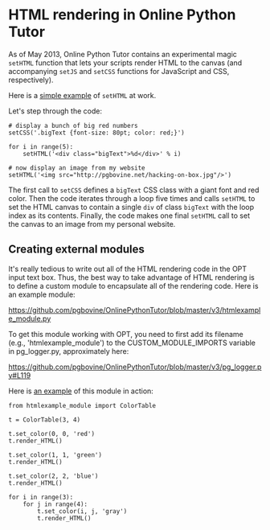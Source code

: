 # HTML rendering in Online Python Tutor

As of May 2013, Online Python Tutor contains an experimental magic
`setHTML` function that lets your scripts render HTML to the canvas (and
accompanying `setJS` and `setCSS` functions for JavaScript and CSS,
respectively).

Here is a
<a href="http://pythontutor.com/visualize.html#code=%23+display+a+bunch+of+big+red+numbers%0AsetCSS('.bigText+%7Bfont-size%3A+80pt%3B+color%3A+red%3B%7D')%0A%0Afor+i+in+range(5)%3A%0A++++setHTML('%3Cdiv+class%3D%22bigText%22%3E%25d%3C/div%3E'+%25+i)%0A%0A%23+now+display+an+image+from+my+website%0AsetHTML('%3Cimg+src%3D%22http%3A//pgbovine.net/hacking-on-box.jpg%22/%3E')%0A&mode=display&cumulative=false&heapPrimitives=false&drawParentPointers=false&textReferences=false&showOnlyOutputs=false&py=2&curInstr=0">simple example</a>
of `setHTML` at work.

Let's step through the code:


    # display a bunch of big red numbers
    setCSS('.bigText {font-size: 80pt; color: red;}')

    for i in range(5):
        setHTML('<div class="bigText">%d</div>' % i)

    # now display an image from my website
    setHTML('<img src="http://pgbovine.net/hacking-on-box.jpg"/>')


The first call to `setCSS` defines a `bigText` CSS class with a giant font and red color.
Then the code iterates through a loop five times and calls `setHTML` to set the HTML canvas
to contain a single `div` of class `bigText` with the loop index as its contents. Finally,
the code makes one final `setHTML` call to set the canvas to an image from my personal website.


## Creating external modules

It's really tedious to write out all of the HTML rendering code in the OPT input text box.
Thus, the best way to take advantage of HTML rendering is to define a custom
module to encapsulate all of the rendering code. Here is an example module:

https://github.com/pgbovine/OnlinePythonTutor/blob/master/v3/htmlexample_module.py

To get this module working with OPT, you need to first add its filename
(e.g., 'htmlexample_module') to the CUSTOM_MODULE_IMPORTS variable in pg_logger.py, approximately here:

https://github.com/pgbovine/OnlinePythonTutor/blob/master/v3/pg_logger.py#L119

Here is
<a href="http://pythontutor.com/visualize.html#code=from+htmlexample_module+import+ColorTable%0A%0At+%3D+ColorTable(3,+4)%0A%0At.set_color(0,+0,+'red')%0At.render_HTML()%0A%0At.set_color(1,+1,+'green')%0At.render_HTML()%0A%0At.set_color(2,+2,+'blue')%0At.render_HTML()%0A%0Afor+i+in+range(3)%3A%0A++++for+j+in+range(4)%3A%0A++++++++t.set_color(i,+j,+'gray')%0A++++++++t.render_HTML()&mode=display&cumulative=false&heapPrimitives=false&drawParentPointers=false&textReferences=false&showOnlyOutputs=false&py=2&curInstr=0">an example</a>
of this module in action:

    from htmlexample_module import ColorTable

    t = ColorTable(3, 4)

    t.set_color(0, 0, 'red')
    t.render_HTML()

    t.set_color(1, 1, 'green')
    t.render_HTML()

    t.set_color(2, 2, 'blue')
    t.render_HTML()

    for i in range(3):
        for j in range(4):
            t.set_color(i, j, 'gray')
            t.render_HTML()

